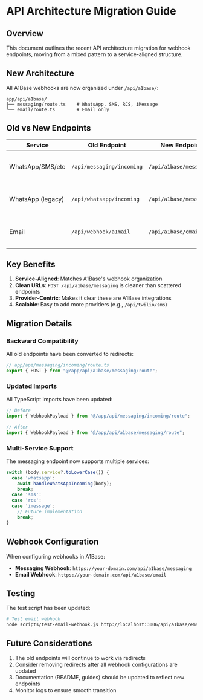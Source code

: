# API Architecture Migration Guide

## Overview

This document outlines the recent API architecture migration for webhook endpoints, moving from a mixed pattern to a service-aligned structure.

## New Architecture

All A1Base webhooks are now organized under `/api/a1base/`:

```
app/api/a1base/
├── messaging/route.ts    # WhatsApp, SMS, RCS, iMessage
└── email/route.ts        # Email only
```

## Old vs New Endpoints

| Service | Old Endpoint | New Endpoint | Status |
|---------|--------------|--------------|--------|
| WhatsApp/SMS/etc | `/api/messaging/incoming` | `/api/a1base/messaging` | ✅ Migrated with redirect |
| WhatsApp (legacy) | `/api/whatsapp/incoming` | `/api/a1base/messaging` | ✅ Migrated with redirect |
| Email | `/api/webhook/a1mail` | `/api/a1base/email` | ✅ Migrated with redirect |

## Key Benefits

1. **Service-Aligned**: Matches A1Base's webhook organization
2. **Clean URLs**: `POST /api/a1base/messaging` is cleaner than scattered endpoints
3. **Provider-Centric**: Makes it clear these are A1Base integrations
4. **Scalable**: Easy to add more providers (e.g., `/api/twilio/sms`)

## Migration Details

### Backward Compatibility

All old endpoints have been converted to redirects:

```typescript
// app/api/messaging/incoming/route.ts
export { POST } from "@/app/api/a1base/messaging/route";
```

### Updated Imports

All TypeScript imports have been updated:

```typescript
// Before
import { WebhookPayload } from "@/app/api/messaging/incoming/route";

// After
import { WebhookPayload } from "@/app/api/a1base/messaging/route";
```

### Multi-Service Support

The messaging endpoint now supports multiple services:

```typescript
switch (body.service?.toLowerCase()) {
  case 'whatsapp':
    await handleWhatsAppIncoming(body);
    break;
  case 'sms':
  case 'rcs':
  case 'imessage':
    // Future implementation
    break;
}
```

## Webhook Configuration

When configuring webhooks in A1Base:

- **Messaging Webhook**: `https://your-domain.com/api/a1base/messaging`
- **Email Webhook**: `https://your-domain.com/api/a1base/email`

## Testing

The test script has been updated:

```bash
# Test email webhook
node scripts/test-email-webhook.js http://localhost:3006/api/a1base/email
```

## Future Considerations

1. The old endpoints will continue to work via redirects
2. Consider removing redirects after all webhook configurations are updated
3. Documentation (README, guides) should be updated to reflect new endpoints
4. Monitor logs to ensure smooth transition 